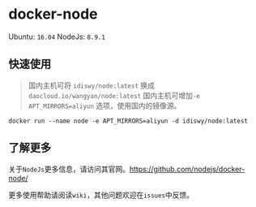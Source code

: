 # docker-node

Ubuntu: `16.04` NodeJs: `8.9.1`

## 快速使用

> 国内主机可将 `idiswy/node:latest` 换成 `daocloud.io/wangyan/node:latest`
> 国内主机可增加`-e APT_MIRRORS=aliyun` 选项，使用国内的镜像源。

```shell
docker run --name node -e APT_MIRRORS=aliyun -d idiswy/node:latest
```

## 了解更多

关于`NodeJs`更多信息，请访问其官网。<https://github.com/nodejs/docker-node/>

更多使用帮助请阅读`wiki`，其他问题欢迎在`issues`中反馈。